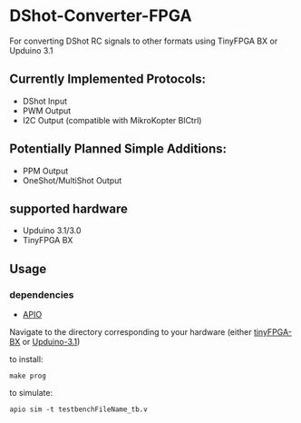 # DShot-Converter-FPGA
For converting DShot RC signals to other formats using TinyFPGA BX or Upduino 3.1

## Currently Implemented Protocols:
- DShot Input
- PWM Output
- I2C Output (compatible with MikroKopter BlCtrl)


## Potentially Planned Simple Additions:
- PPM Output
- OneShot/MultiShot Output

## supported hardware
- Upduino 3.1/3.0
- TinyFPGA BX

## Usage

### dependencies
- [APIO](https://github.com/FPGAwars/apio)

Navigate to the directory corresponding to your hardware (either [tinyFPGA-BX](./tinyFPGA-BX) or [Upduino-3.1](./Upduino-3.1))


to install:
```
make prog
```

to simulate:
```
apio sim -t testbenchFileName_tb.v
```
